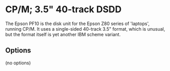 <!-- This file is automatically generated. Do not edit. -->
# CP/M; 3.5" 40-track DSDD

The Epson PF10 is the disk unit for the Epson Z80 series of 'laptops', running
CP/M. It uses a single-sided 40-track 3.5" format, which is unusual, but the
format itself is yet another IBM scheme variant.

## Options

(no options)

